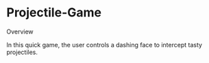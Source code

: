 # Projectile-Game

Overview

In this quick game, the user controls a dashing face to intercept tasty projectiles.
